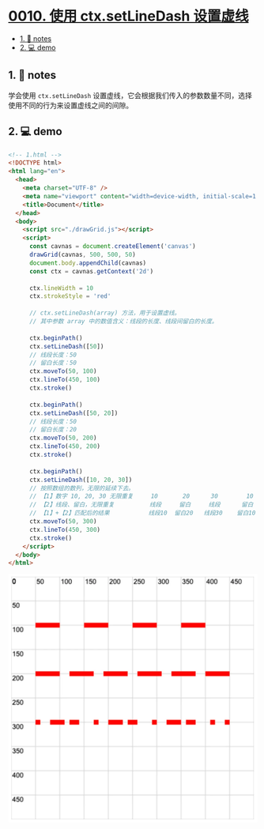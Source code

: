 # [0010. 使用 ctx.setLineDash 设置虚线](https://github.com/Tdahuyou/TNotes.canvas/tree/main/notes/0010.%20%E4%BD%BF%E7%94%A8%20ctx.setLineDash%20%E8%AE%BE%E7%BD%AE%E8%99%9A%E7%BA%BF)

<!-- region:toc -->

- [1. 📒 notes](#1--notes)
- [2. 💻 demo](#2--demo)

<!-- endregion:toc -->

## 1. 📒 notes

学会使用 `ctx.setLineDash` 设置虚线，它会根据我们传入的参数数量不同，选择使用不同的行为来设置虚线之间的间隙。

## 2. 💻 demo

```html
<!-- 1.html -->
<!DOCTYPE html>
<html lang="en">
  <head>
    <meta charset="UTF-8" />
    <meta name="viewport" content="width=device-width, initial-scale=1.0" />
    <title>Document</title>
  </head>
  <body>
    <script src="./drawGrid.js"></script>
    <script>
      const cavnas = document.createElement('canvas')
      drawGrid(cavnas, 500, 500, 50)
      document.body.appendChild(cavnas)
      const ctx = cavnas.getContext('2d')

      ctx.lineWidth = 10
      ctx.strokeStyle = 'red'

      // ctx.setLineDash(array) 方法，用于设置虚线。
      // 其中参数 array 中的数值含义：线段的长度、线段间留白的长度。

      ctx.beginPath()
      ctx.setLineDash([50])
      // 线段长度：50
      // 留白长度：50
      ctx.moveTo(50, 100)
      ctx.lineTo(450, 100)
      ctx.stroke()

      ctx.beginPath()
      ctx.setLineDash([50, 20])
      // 线段长度：50
      // 留白长度：20
      ctx.moveTo(50, 200)
      ctx.lineTo(450, 200)
      ctx.stroke()

      ctx.beginPath()
      ctx.setLineDash([10, 20, 30])
      // 按照数组的数列，无限的延续下去。
      // 【1】数字 10, 20, 30 无限重复     10       20      30        10       20       30        10       20  ...
      // 【2】线段、留白，无限重复          线段     留白     线段      留白      线段      留白      线段      留白  ...
      // 【1】+【2】匹配后的结果           线段10  留白20   线段30    留白10    线段20    留白30    线段10    留白20 ...
      ctx.moveTo(50, 300)
      ctx.lineTo(450, 300)
      ctx.stroke()
    </script>
  </body>
</html>
```

![](assets/2024-10-03-23-08-48.png)
